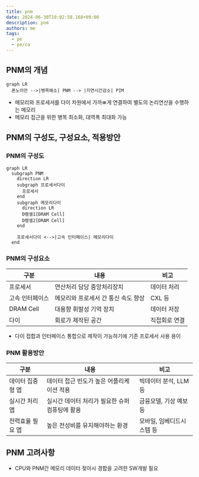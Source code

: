 ```yaml
---
title: pnm
date: 2024-06-30T19:02:58.168+09:00
description: pnm
authors: me
tags: 
  - pe
  - pe/ca 
---
```


## PNM의 개념

```mermaid
graph LR
  폰노이만 -->|병목해소| PNM --> |지연시간감소| PIM
```

- 메모리와 프로세서를 다이 차원에서 가까ㅃ게 연결하여 별도의 논리연산을 수행하는 메모리
- 메모리 접근을 위한 병목 최소화, 대역폭 최대화 가능

## PNM의 구성도, 구성요소, 적용방안

### PNM의 구성도

```mermaid
graph LR
  subgraph PNM
    direction LR
    subgraph 프로세서다이
      프로세서
    end
    subgraph 메모리다이
      direction LR
      D램셀1[DRAM Cell]
      D램셀2[DRAM Cell]
    end

    프로세서다이 <-->|고속 인터페이스| 메모리다이
  end
```

### PNM의 구성요소

| 구분 | 내용 | 비고 |
| --- | --- | --- |
| 프로세서  |연산처리 담당 중앙처리장치 | 데이터 처리 |
| 고속 인터페이스 | 메모리와 프로세서 간 통신 속도 향상 | CXL 등 |
| DRAM Cell | 대용향 휘발성 기억 장치 | 데이터 저장 |
| 다이 | 회로가 제작된 공간 | 직접회로 연결 |

- 다이 접합과 인터페이스 통합으로 제작이 가능하기에 기존 프로세서 사용 용이

### PNM 활용방안

| 구분 | 내용 | 비고 |
| --- | --- | --- |
| 데이터 집중형 앱 | 데이터 접근 빈도가 높은 어플리케이션 적용 | 빅데이터 분석, LLM 등 |
| 실시간 처리 앱 | 실시간 데이터 처리가 필요한 슈퍼컴퓨팅에 활용 | 금융모델, 기상 예보 등 |
| 전력효율 필요 앱 | 높은 전성비를 유지해야하는 환경 | 모바일, 임베디드시스템 등 |

## PNM 고려사항

- CPU와 PNM간 메모리 데이터 젖아시 경합을 고려한 SW개발 필요
